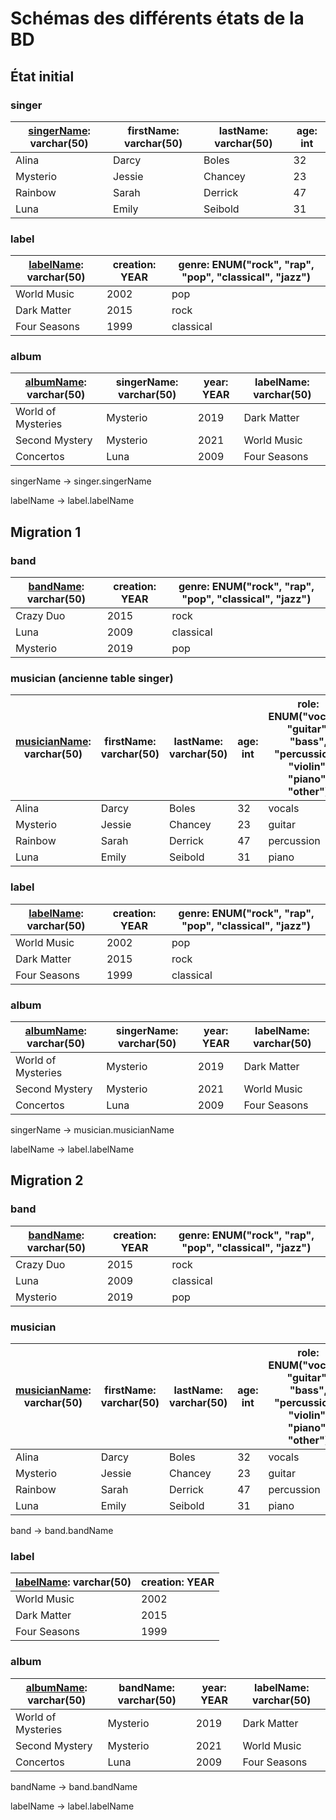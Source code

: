 # Schémas des différents états de la BD

## État initial

### singer

| **<u>singerName</u>**: varchar(50) | **firstName**: varchar(50) | **lastName**: varchar(50) | **age**: int |
| --- | --- | --- | --- |
| Alina | Darcy | Boles | 32 |
| Mysterio | Jessie | Chancey | 23 |
| Rainbow | Sarah | Derrick | 47 |
| Luna | Emily | Seibold | 31 |


### label

| **<u>labelName</u>**: varchar(50) | **creation**: YEAR | **genre**: ENUM("rock", "rap", "pop", "classical", "jazz") |
| --- | --- | --- |
| World Music | 2002 | pop |
| Dark Matter | 2015 | rock |
| Four Seasons | 1999 | classical |


### album

| **<u>albumName</u>**: varchar(50) | **singerName**: varchar(50) | **year**: YEAR | **labelName**: varchar(50) |
| --- | --- | --- | --- |
| World of Mysteries | Mysterio | 2019 | Dark Matter |
| Second Mystery | Mysterio | 2021 | World Music |
| Concertos | Luna | 2009 | Four Seasons |


singerName -> singer.singerName

labelName -> label.labelName


## Migration 1

### band

| **<u>bandName</u>**: varchar(50) | **creation**: YEAR | **genre**: ENUM("rock", "rap", "pop", "classical", "jazz") |
| --- | --- | --- |
| Crazy Duo | 2015 | rock |
| Luna | 2009 | classical |
| Mysterio | 2019 | pop |


### musician (ancienne table singer)

| **<u>musicianName</u>**: varchar(50) | **firstName**: varchar(50) | **lastName**: varchar(50) | **age**: int | role: ENUM("vocals", "guitar", "bass", "percussion", "violin", "piano", "other") | bandName: varchar(50) |
| --- | --- | --- | --- | --- | --- |
| Alina | Darcy | Boles | 32 | vocals | Crazy Duo |
| Mysterio | Jessie | Chancey | 23 | guitar | Mysterio |
| Rainbow | Sarah | Derrick | 47 | percussion | Crazy Duo |
| Luna | Emily | Seibold | 31 | piano | Luna |


### label

| **<u>labelName</u>**: varchar(50) | **creation**: YEAR | **genre**: ENUM("rock", "rap", "pop", "classical", "jazz") |
| --- | --- | --- |
| World Music | 2002 | pop |
| Dark Matter | 2015 | rock |
| Four Seasons | 1999 | classical |


### album

| **<u>albumName</u>**: varchar(50) | **singerName**: varchar(50) | **year**: YEAR | **labelName**: varchar(50) |
| --- | --- | --- | --- |
| World of Mysteries | Mysterio | 2019 | Dark Matter |
| Second Mystery | Mysterio | 2021 | World Music |
| Concertos | Luna | 2009 | Four Seasons |


singerName -> musician.musicianName

labelName -> label.labelName


## Migration 2

### band

| **<u>bandName</u>**: varchar(50) | **creation**: YEAR | **genre**: ENUM("rock", "rap", "pop", "classical", "jazz") |
| --- | --- | --- |
| Crazy Duo | 2015 | rock |
| Luna | 2009 | classical |
| Mysterio | 2019 | pop |


### musician

| **<u>musicianName</u>**: varchar(50) | **firstName**: varchar(50) | **lastName**: varchar(50) | **age**: int | role: ENUM("vocals", "guitar", "bass", "percussion", "violin", "piano", "other") | bandName: varchar(50) |
| --- | --- | --- | --- | --- | --- |
| Alina | Darcy | Boles | 32 | vocals | Crazy Duo |
| Mysterio | Jessie | Chancey | 23 | guitar | Mysterio |
| Rainbow | Sarah | Derrick | 47 | percussion | Crazy Duo |
| Luna | Emily | Seibold | 31 | piano | Luna |

band -> band.bandName


### label

| **<u>labelName</u>**: varchar(50) | **creation**: YEAR |
| --- | --- |
| World Music | 2002 |
| Dark Matter | 2015 |
| Four Seasons | 1999 |


### album

| **<u>albumName</u>**: varchar(50) | **bandName**: varchar(50) | **year**: YEAR | **labelName**: varchar(50) |
| --- | --- | --- | --- |
| World of Mysteries | Mysterio | 2019 | Dark Matter |
| Second Mystery | Mysterio | 2021 | World Music |
| Concertos | Luna | 2009 | Four Seasons |


bandName -> band.bandName

labelName -> label.labelName